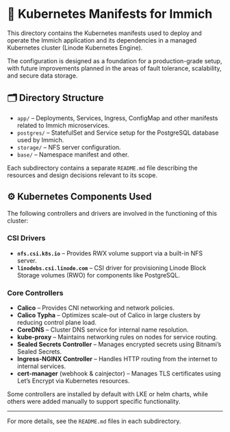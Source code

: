 # 📂 Kubernetes Manifests for Immich

This directory contains the Kubernetes manifests used to deploy and operate the Immich application and its dependencies in a managed Kubernetes cluster (Linode Kubernetes Engine).

The configuration is designed as a foundation for a production-grade setup, with future improvements planned in the areas of fault tolerance, scalability, and secure data storage.


## 🗂️ Directory Structure

- `app/` – Deployments, Services, Ingress, ConfigMap and other manifests related to Immich microservices.
- `postgres/` – StatefulSet and Service setup for the PostgreSQL database used by Immich.
- `storage/` – NFS server configuration.
- `base/` – Namespace manifest and other.

Each subdirectory contains a separate `README.md` file describing the resources and design decisions relevant to its scope.

## ⚙️ Kubernetes Components Used

The following controllers and drivers are involved in the functioning of this cluster:

### CSI Drivers

- **`nfs.csi.k8s.io`** – Provides RWX volume support via a built-in NFS server.
- **`linodebs.csi.linode.com`** – CSI driver for provisioning Linode Block Storage volumes (RWO) for components like PostgreSQL.

### Core Controllers

- **Calico** – Provides CNI networking and network policies.
- **Calico Typha** – Optimizes scale-out of Calico in large clusters by reducing control plane load.
- **CoreDNS** – Cluster DNS service for internal name resolution.
- **kube-proxy** – Maintains networking rules on nodes for service routing.
- **Sealed Secrets Controller** – Manages encrypted secrets using Bitnami’s Sealed Secrets.
- **Ingress-NGINX Controller** – Handles HTTP routing from the internet to internal services.
- **cert-manager** (webhook & cainjector) – Manages TLS certificates using Let’s Encrypt via Kubernetes resources.

Some controllers are installed by default with LKE or helm charts, while others were added manually to support specific functionality.

---

For more details, see the `README.md` files in each subdirectory.


